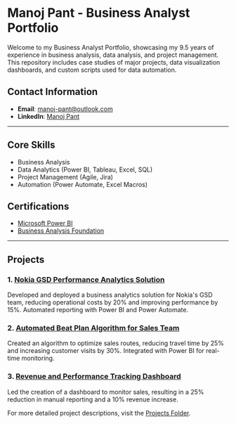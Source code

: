 # Manoj Pant - Business Analyst Portfolio

Welcome to my Business Analyst Portfolio, showcasing my 9.5 years of experience in business analysis, data analysis, and project management. This repository includes case studies of major projects, data visualization dashboards, and custom scripts used for data automation.

## Contact Information
- **Email**: manoj-pant@outlook.com
- **LinkedIn**: [Manoj Pant](https://linkedin.com/in/manoj-pant-35129495)

---

## Core Skills
- Business Analysis
- Data Analytics (Power BI, Tableau, Excel, SQL)
- Project Management (Agile, Jira)
- Automation (Power Automate, Excel Macros)

## Certifications
- [Microsoft Power BI](Certifications/powerbi-certification.md)
- [Business Analysis Foundation](Certifications/business-analysis-foundation.md)

---

## Projects

### 1. [Nokia GSD Performance Analytics Solution](Projects/nokia-gsd-performance-analytics.md)
Developed and deployed a business analytics solution for Nokia's GSD team, reducing operational costs by 20% and improving performance by 15%. Automated reporting with Power BI and Power Automate.

### 2. [Automated Beat Plan Algorithm for Sales Team](Projects/automated-beat-plan-algorithm.md)
Created an algorithm to optimize sales routes, reducing travel time by 25% and increasing customer visits by 30%. Integrated with Power BI for real-time monitoring.

### 3. [Revenue and Performance Tracking Dashboard](Projects/revenue-performance-tracking-dashboard.md)
Led the creation of a dashboard to monitor sales, resulting in a 25% reduction in manual reporting and a 10% revenue increase.

For more detailed project descriptions, visit the [Projects Folder](Projects).
